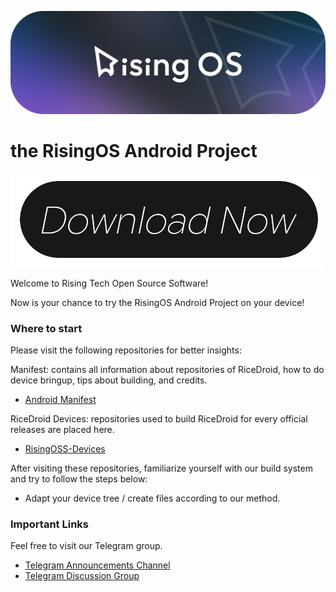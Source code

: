 ![RisingTechOSS](https://github.com/RisingTechOSS/.github/raw/master/profile/risingOS_banner.png)

the RisingOS Android Project
=============================

[![Download RisingOS](https://github.com/RisingTechOSS/.github/raw/master/profile/download.png)](https://www.pling.com/p/1619738/)

Welcome to Rising Tech Open Source Software! 

Now is your chance to try the RisingOS Android Project on your device!

### Where to start

Please visit the following repositories for better insights:

Manifest: contains all information about repositories of RiceDroid, how to do device bringup, tips about building, and credits.
- [Android Manifest](https://github.com/RisingTechOSS/android)

RiceDroid Devices: repositories used to build RiceDroid for every official releases are placed here.
- [RisingOSS-Devices](https://github.com/RisingTechOSS-Devices)

After visiting these repositories, familiarize yourself with our build system and try to follow the steps below:

- Adapt your device tree / create files according to our method.

### Important Links

Feel free to visit our Telegram group.

- [Telegram Announcements Channel](https://t.me/riceDroidNews)
- [Telegram Discussion Group](https://t.me/riceDroidsupport)
